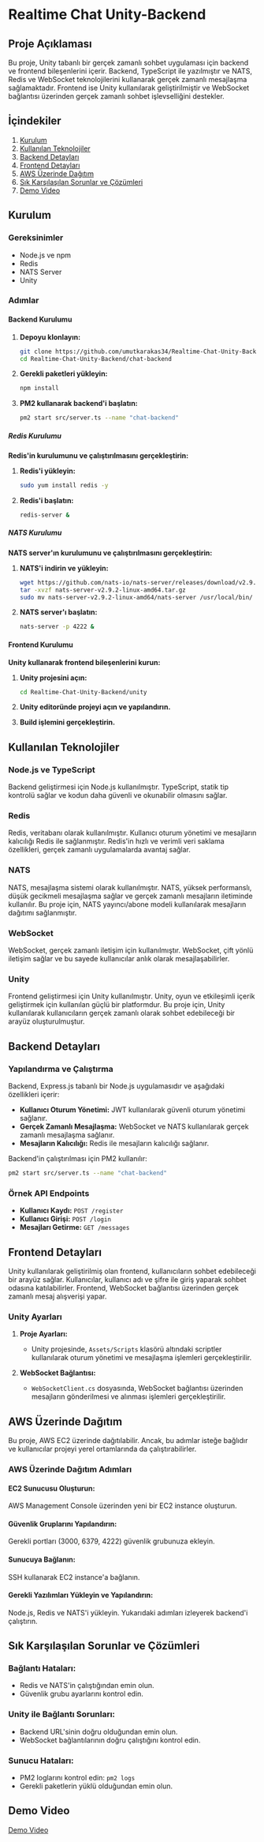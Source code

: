 # Realtime Chat Unity-Backend

## Proje Açıklaması

Bu proje, Unity tabanlı bir gerçek zamanlı sohbet uygulaması için backend ve frontend bileşenlerini içerir. Backend, TypeScript ile yazılmıştır ve NATS, Redis ve WebSocket teknolojilerini kullanarak gerçek zamanlı mesajlaşma sağlamaktadır. Frontend ise Unity kullanılarak geliştirilmiştir ve WebSocket bağlantısı üzerinden gerçek zamanlı sohbet işlevselliğini destekler.

## İçindekiler

1. [Kurulum](#kurulum)
2. [Kullanılan Teknolojiler](#kullanılan-teknolojiler)
3. [Backend Detayları](#backend-detayları)
4. [Frontend Detayları](#frontend-detayları)
5. [AWS Üzerinde Dağıtım](#aws-üzerinde-dağıtım)
6. [Sık Karşılaşılan Sorunlar ve Çözümleri](#sık-karşılaşılan-sorunlar-ve-çözümleri)
7. [Demo Video](#demo-video)

## Kurulum

### Gereksinimler

- Node.js ve npm
- Redis
- NATS Server
- Unity

### Adımlar

#### Backend Kurulumu

1. **Depoyu klonlayın:**

   ```bash
   git clone https://github.com/umutkarakas34/Realtime-Chat-Unity-Backend.git
   cd Realtime-Chat-Unity-Backend/chat-backend
   ```

2. **Gerekli paketleri yükleyin:**

   ```bash
   npm install
   ```

3. **PM2 kullanarak backend'i başlatın:**

   ```bash
   pm2 start src/server.ts --name "chat-backend"
   ```

##### Redis Kurulumu

**Redis'in kurulumunu ve çalıştırılmasını gerçekleştirin:**

1. **Redis'i yükleyin:**

   ```bash
   sudo yum install redis -y
   ```

2. **Redis'i başlatın:**

   ```bash
   redis-server &
   ```

##### NATS Kurulumu

**NATS server'ın kurulumunu ve çalıştırılmasını gerçekleştirin:**

1. **NATS'i indirin ve yükleyin:**

   ```bash
   wget https://github.com/nats-io/nats-server/releases/download/v2.9.2/nats-server-v2.9.2-linux-amd64.tar.gz
   tar -xvzf nats-server-v2.9.2-linux-amd64.tar.gz
   sudo mv nats-server-v2.9.2-linux-amd64/nats-server /usr/local/bin/
   ```

2. **NATS server'ı başlatın:**

   ```bash
   nats-server -p 4222 &
   ```

#### Frontend Kurulumu

**Unity kullanarak frontend bileşenlerini kurun:**

1. **Unity projesini açın:**

   ```bash
   cd Realtime-Chat-Unity-Backend/unity
   ```

2. **Unity editoründe projeyi açın ve yapılandırın.**

3. **Build işlemini gerçekleştirin.**

## Kullanılan Teknolojiler

### Node.js ve TypeScript

Backend geliştirmesi için Node.js kullanılmıştır. TypeScript, statik tip kontrolü sağlar ve kodun daha güvenli ve okunabilir olmasını sağlar.

### Redis

Redis, veritabanı olarak kullanılmıştır. Kullanıcı oturum yönetimi ve mesajların kalıcılığı Redis ile sağlanmıştır. Redis'in hızlı ve verimli veri saklama özellikleri, gerçek zamanlı uygulamalarda avantaj sağlar.

### NATS

NATS, mesajlaşma sistemi olarak kullanılmıştır. NATS, yüksek performanslı, düşük gecikmeli mesajlaşma sağlar ve gerçek zamanlı mesajların iletiminde kullanılır. Bu proje için, NATS yayıncı/abone modeli kullanılarak mesajların dağıtımı sağlanmıştır.

### WebSocket

WebSocket, gerçek zamanlı iletişim için kullanılmıştır. WebSocket, çift yönlü iletişim sağlar ve bu sayede kullanıcılar anlık olarak mesajlaşabilirler.

### Unity

Frontend geliştirmesi için Unity kullanılmıştır. Unity, oyun ve etkileşimli içerik geliştirmek için kullanılan güçlü bir platformdur. Bu proje için, Unity kullanılarak kullanıcıların gerçek zamanlı olarak sohbet edebileceği bir arayüz oluşturulmuştur.

## Backend Detayları

### Yapılandırma ve Çalıştırma

Backend, Express.js tabanlı bir Node.js uygulamasıdır ve aşağıdaki özellikleri içerir:

- **Kullanıcı Oturum Yönetimi:** JWT kullanılarak güvenli oturum yönetimi sağlanır.
- **Gerçek Zamanlı Mesajlaşma:** WebSocket ve NATS kullanılarak gerçek zamanlı mesajlaşma sağlanır.
- **Mesajların Kalıcılığı:** Redis ile mesajların kalıcılığı sağlanır.

Backend'in çalıştırılması için PM2 kullanılır:

```bash
pm2 start src/server.ts --name "chat-backend"
```

### Örnek API Endpoints

- **Kullanıcı Kaydı:** `POST /register`
- **Kullanıcı Girişi:** `POST /login`
- **Mesajları Getirme:** `GET /messages`

## Frontend Detayları

Unity kullanılarak geliştirilmiş olan frontend, kullanıcıların sohbet edebileceği bir arayüz sağlar. Kullanıcılar, kullanıcı adı ve şifre ile giriş yaparak sohbet odasına katılabilirler. Frontend, WebSocket bağlantısı üzerinden gerçek zamanlı mesaj alışverişi yapar.

### Unity Ayarları

1. **Proje Ayarları:**

   - Unity projesinde, `Assets/Scripts` klasörü altındaki scriptler kullanılarak oturum yönetimi ve mesajlaşma işlemleri gerçekleştirilir.

2. **WebSocket Bağlantısı:**
   - `WebSocketClient.cs` dosyasında, WebSocket bağlantısı üzerinden mesajların gönderilmesi ve alınması işlemleri gerçekleştirilir.

## AWS Üzerinde Dağıtım

Bu proje, AWS EC2 üzerinde dağıtılabilir. Ancak, bu adımlar isteğe bağlıdır ve kullanıcılar projeyi yerel ortamlarında da çalıştırabilirler.

### AWS Üzerinde Dağıtım Adımları

#### EC2 Sunucusu Oluşturun:

AWS Management Console üzerinden yeni bir EC2 instance oluşturun.

#### Güvenlik Gruplarını Yapılandırın:

Gerekli portları (3000, 6379, 4222) güvenlik grubunuza ekleyin.

#### Sunucuya Bağlanın:

SSH kullanarak EC2 instance'a bağlanın.

#### Gerekli Yazılımları Yükleyin ve Yapılandırın:

Node.js, Redis ve NATS'i yükleyin.
Yukarıdaki adımları izleyerek backend'i çalıştırın.

## Sık Karşılaşılan Sorunlar ve Çözümleri

### Bağlantı Hataları:

- Redis ve NATS'in çalıştığından emin olun.
- Güvenlik grubu ayarlarını kontrol edin.

### Unity ile Bağlantı Sorunları:

- Backend URL'sinin doğru olduğundan emin olun.
- WebSocket bağlantılarının doğru çalıştığını kontrol edin.

### Sunucu Hataları:

- PM2 loglarını kontrol edin: `pm2 logs`
- Gerekli paketlerin yüklü olduğundan emin olun.


## Demo Video

[Demo Video](Demo/demo.mp4)

